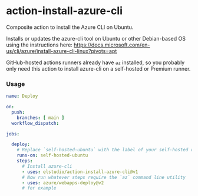 # action-install-azure-cli

Composite action to install the Azure CLI on Ubuntu. 

Installs or updates the azure-cli tool on Ubuntu or other Debian-based OS using the instructions here: https://docs.microsoft.com/en-us/cli/azure/install-azure-cli-linux?pivots=apt

GitHub-hosted actions runners already have `az` installed, so you probably only need this action to install azure-cli on a self-hosted or Premium runner.

### Usage

```yaml
name: Deploy

on:
  push:
    branches: [ main ]
  workflow_dispatch:

jobs:

  deploy:
    # Replace `self-hosted-ubuntu` with the label of your self-hosted runner(s)
    runs-on: self-hosted-ubuntu
    steps:
      # Install azure-cli
      - uses: elstudio/action-install-azure-cli@v1
      # Now run whatever steps require the `az` command line utility 
      - uses: azure/webapps-deploy@v2
      # for example
```